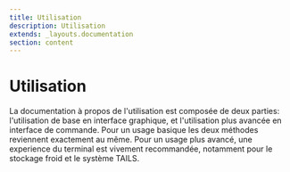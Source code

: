 ```yaml
---
title: Utilisation
description: Utilisation
extends: _layouts.documentation
section: content
---
```


# Utilisation 

La documentation à propos de l'utilisation est composée de deux parties: l'utilisation de base en interface graphique, et l'utilisation plus avancée en interface de commande. Pour un usage basique les deux méthodes reviennent exactement au même. Pour un usage plus avancé, une experience du terminal est vivement recommandée, notamment pour le stockage froid et le système TAILS.